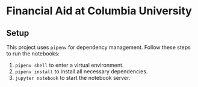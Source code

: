 # Financial Aid at Columbia University

## Setup

This project uses `pipenv` for dependency management. Follow these steps to run the notebooks:
1. `pipenv shell` to enter a virtual environment.
2. `pipenv install` to install all necessary dependencies.
3. `jupyter notebook` to start the notebook server.
